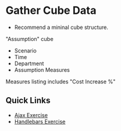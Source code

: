 # Gather Cube Data

- Recommend a mininal cube structure.

"Assumption" cube
- Scenario
- Time
- Department
- Assumption Measures

Measures listing includes "Cost Increase %"

## Quick Links

- [Ajax Exercise](<https://github.com/modlr-the-corporate-performance-cloud/MODLR-Scripting-Examples/tree/main/Exercise%2002%20-%20Gather%20Cube%20Data/ajax>)
- [Handlebars Exercise](<https://github.com/modlr-the-corporate-performance-cloud/MODLR-Scripting-Examples/tree/main/Exercise%2002%20-%20Gather%20Cube%20Data/handlebars>) 
